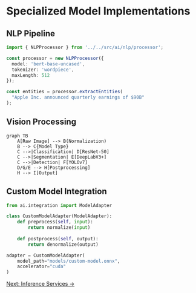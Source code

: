 # Specialized Model Implementations

## NLP Pipeline
```typescript
import { NLPProcessor } from '../../src/ai/nlp/processor';

const processor = new NLPProcessor({
  model: 'bert-base-uncased',
  tokenizer: 'wordpiece',
  maxLength: 512
});

const entities = processor.extractEntities(
  "Apple Inc. announced quarterly earnings of $90B"
);
```

## Vision Processing
```mermaid
graph TB
    A[Raw Image] --> B(Normalization)
    B --> C{Model Type}
    C -->|Classification| D[ResNet-50]
    C -->|Segmentation| E[DeepLabV3+]
    C -->|Detection| F[YOLOv7]
    D/G/E --> H[Postprocessing]
    H --> I[Output]
```

## Custom Model Integration
```python
from ai.integration import ModelAdapter

class CustomModelAdapter(ModelAdapter):
    def preprocess(self, input):
        return normalize(input)
    
    def postprocess(self, output):
        return denormalize(output)

adapter = CustomModelAdapter(
    model_path="models/custom-model.onnx",
    accelerator="cuda"
)
```

[Next: Inference Services →](../../services/inference-guide.md)
